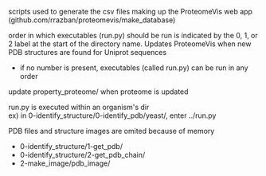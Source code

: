 scripts used to generate the csv files making up the 
ProteomeVis web app (github.com/rrazban/proteomevis/make_database)


order in which executables (run.py) should be run 
is indicated by the 0, 1, or 2 label at the start 
of the directory name. Updates ProteomeVis when new 
PDB structures are found for Uniprot sequences
 - if no number is present, executables (called run.py) can
	be run in any order

update property_proteome/ when proteome is updated

run.py is executed within an organism's dir  
ex) in 0-identify_structure/0-identify_pdb/yeast/, enter ../run.py

PDB files and structure images are omited because of memory
 - 0-identify_structure/1-get_pdb/  
 - 0-identify_structure/2-get_pdb_chain/  
 - 2-make_image/pdb_image/
